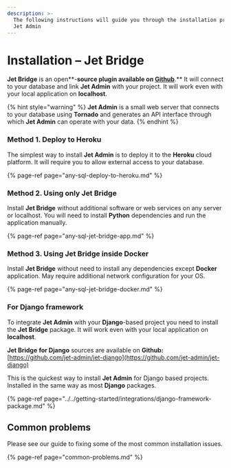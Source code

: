 ```yaml
---
description: >-
  The following instructions will guide you through the installation process of
  Jet Admin
---
```


# Installation – Jet Bridge

**Jet Bridge** is an open**-**source plugin available on [**Github**](https://github.com/jet-admin/jet-bridge)**.** It will connect to your database and link **Jet Admin** with your project. It will work even with your local application on **localhost**.

{% hint style="warning" %}
**Jet Admin** is a small web server that connects to your database using **Tornado** and generates an API interface through which **Jet Admin** can operate with your data.
{% endhint %}

### Method 1. Deploy to Heroku

The simplest way to install **Jet Admin** is to deploy it to the **Heroku** cloud platform. It will require you to allow external access to your database.

{% page-ref page="any-sql-deploy-to-heroku.md" %}

### Method 2. Using only Jet Bridge

Install **Jet Bridge** without additional software or web services on any server or localhost. You will need to install **Python** dependencies and run the application manually.

{% page-ref page="any-sql-jet-bridge-app.md" %}

### Method 3. Using Jet Bridge inside Docker

Install **Jet Bridge** without need to install any dependencies except **Docker** application. May require additional network configuration for your OS.

{% page-ref page="any-sql-jet-bridge-docker.md" %}

### For Django framework

To integrate **Jet Admin** with your **Django**-based project you need to install the **Jet Bridge** package. It will work even with your local application on **localhost**.

**Jet Bridge** **for Django** sources are available on **Github:**  
[https://github.com/jet-admin/jet-django](https://github.com/jet-admin/jet-django)

This is the quickest way to install **Jet Admin** for Django based projects. Installed in the same way as most **Django** packages.

{% page-ref page="../../getting-started/integrations/django-framework-package.md" %}

## Common problems

Please see our guide to fixing some of the most common installation issues.

{% page-ref page="common-problems.md" %}

